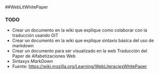 ##WebLitWhitePaper
### TODO
* Crear un documento en la wiki que explique como colaborar con la traducción usando GIT
* Crear un documento en la wiki que explique sintaxis básica del uso de markdown
* Crear un documento para ser visualizado en la web
Traducción del Paper de Alfabetizaciones Web
* Sintaxys *MarkDown*
* Fuente: https://wiki.mozilla.org/Learning/WebLiteraciesWhitePaper
